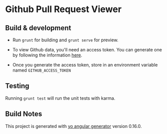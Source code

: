 # Github Pull Request Viewer

## Build & development

- Run `grunt` for building and `grunt serve` for preview.

- To view Github data, you'll need an access token. You can generate one by following the information [here](https://help.github.com/articles/creating-a-personal-access-token-for-the-command-line/).
- Once you generate the access token, store in an environment variable named `GITHUB_ACCESS_TOKEN`

## Testing

Running `grunt test` will run the unit tests with karma.

## Build Notes

This project is generated with [yo angular generator](https://github.com/yeoman/generator-angular)
version 0.16.0.

